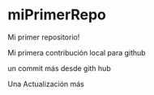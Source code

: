 # miPrimerRepo

Mi primer repositorio!

Mi primera contribución local para github

un commit más desde gith hub

Una Actualización más
